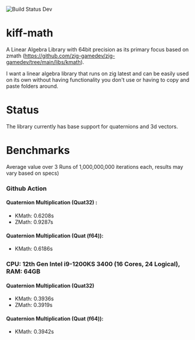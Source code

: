 ![Build Status Dev](https://github.com/kiffpuppygames/kiff-math/actions/workflows/main.yml/badge.svg?branch=dev)

# kiff-math

A Linear Algebra Library with 64bit precision as its primary focus based on zmath (https://github.com/zig-gamedev/zig-gamedev/tree/main/libs/kmath). 

I want a linear algebra library that runs on zig latest and can be easily used on its own without having functionality you don't use or having to copy and paste folders around.

# Status
The library currently has base support for quaternions and 3d vectors.

# Benchmarks

Average value over 3 Runs of 1,000,000,000 iterations each, results may vary based on specs)

### Github Action
#### Quaternion Multiplication (Quat32) :
- KMath: 0.6208s
- ZMath: 0.9287s  
#### Quaternion Multiplication (Quat (f64)):
- KMath: 0.6186s

### CPU: 12th Gen Intel i9-1200KS 3400 (16 Cores, 24 Logical), RAM: 64GB
#### Quaternion Multiplication (Quat32)
  - KMath: 0.3936s
  - ZMath: 0.3919s  
#### Quaternion Multiplication (Quat (f64)):
  - KMath: 0.3942s
